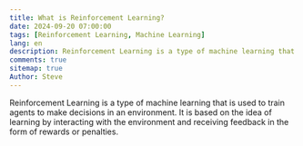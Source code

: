 ```yaml
---
title: What is Reinforcement Learning?
date: 2024-09-20 07:00:00
tags: [Reinforcement Learning, Machine Learning]
lang: en
description: Reinforcement Learning is a type of machine learning that is used to train agents to make decisions in an environment. It is based on the idea of learning by interacting with the environment and receiving feedback in the form of rewards or penalties.
comments: true
sitemap: true
Author: Steve
---
```


Reinforcement Learning is a type of machine learning that is used to train agents to make decisions in an environment. It is based on the idea of learning by interacting with the environment and receiving feedback in the form of rewards or penalties.